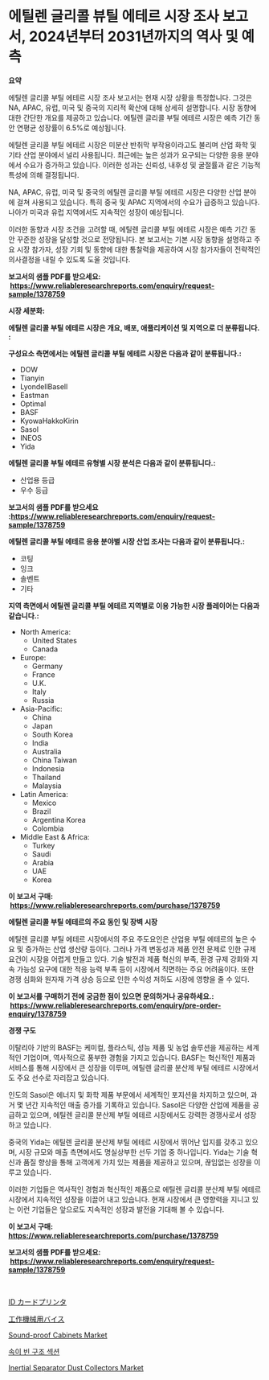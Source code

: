 <p><h1>에틸렌 글리콜 뷰틸 에테르 시장 조사 보고서, 2024년부터 2031년까지의 역사 및 예측</h1></p><p><strong>요약</strong></p>
<p><p>에틸렌 글리콜 부틸 에테르 시장 조사 보고서는 현재 시장 상황을 특정합니다. 그것은 NA, APAC, 유럽, 미국 및 중국의 지리적 확산에 대해 상세히 설명합니다. 시장 동향에 대한 간단한 개요를 제공하고 있습니다. 에틸렌 글리콜 부틸 에테르 시장은 예측 기간 동안 연평균 성장률이 6.5%로 예상됩니다.</p><p>에틸렌 글리콜 부틸 에테르 시장은 미분산 반취막 부작용이라고도 불리며 산업 화학 및 기타 산업 분야에서 널리 사용됩니다. 최근에는 높은 성과가 요구되는 다양한 응용 분야에서 수요가 증가하고 있습니다. 이러한 성과는 신뢰성, 내후성 및 굴절률과 같은 기능적 특성에 의해 결정됩니다.</p><p>NA, APAC, 유럽, 미국 및 중국의 에틸렌 글리콜 부틸 에테르 시장은 다양한 산업 분야에 걸쳐 사용되고 있습니다. 특히 중국 및 APAC 지역에서의 수요가 급증하고 있습니다. 나아가 미국과 유럽 지역에서도 지속적인 성장이 예상됩니다.</p><p>이러한 동향과 시장 조건을 고려할 때, 에틸렌 글리콜 부틸 에테르 시장은 예측 기간 동안 꾸준한 성장을 달성할 것으로 전망됩니다. 본 보고서는 기본 시장 동향을 설명하고 주요 시장 참가자, 성장 기회 및 동향에 대한 통찰력을 제공하여 시장 참가자들이 전략적인 의사결정을 내릴 수 있도록 도울 것입니다.</p></p>
<p><strong>보고서의 샘플 PDF를 받으세요: &nbsp;<a href="https://www.reliableresearchreports.com/enquiry/request-sample/1378759">https://www.reliableresearchreports.com/enquiry/request-sample/1378759</a></strong></p>
<p><strong>시장 세분화:</strong></p>
<p><strong> 에틸렌 글리콜 부틸 에테르 시장은 개요, 배포, 애플리케이션 및 지역으로 더 분류됩니다. :</strong></p>
<p><strong>구성요소 측면에서는 에틸렌 글리콜 부틸 에테르 시장은 다음과 같이 분류됩니다.:</strong></p>
<p><ul><li>DOW</li><li>Tianyin</li><li>LyondellBasell</li><li>Eastman</li><li>Optimal</li><li>BASF</li><li>KyowaHakkoKirin</li><li>Sasol</li><li>INEOS</li><li>Yida</li></ul></p>
<p><strong> 에틸렌 글리콜 부틸 에테르 유형별 시장 분석은 다음과 같이 분류됩니다.:</strong></p>
<p><ul><li>산업용 등급</li><li>우수 등급</li></ul></p>
<p><strong>보고서의 샘플 PDF를 받으세요 :<a href="https://www.reliableresearchreports.com/enquiry/request-sample/1378759">https://www.reliableresearchreports.com/enquiry/request-sample/1378759</a></strong></p>
<p><strong> 에틸렌 글리콜 부틸 에테르 응용 분야별 시장 산업 조사는 다음과 같이 분류됩니다.:</strong></p>
<p><ul><li>코팅</li><li>잉크</li><li>솔벤트</li><li>기타</li></ul></p>
<p><strong>지역 측면에서 에틸렌 글리콜 부틸 에테르 지역별로 이용 가능한 시장 플레이어는 다음과 같습니다.:</strong></p>
<p><ul>
    <li>
        North America:
        <ul>
            <li>United States</li>
            <li>Canada</li>
        </ul>
    </li>
    <li>
        Europe:
        <ul>
            <li>Germany</li>
            <li>France</li>
            <li>U.K.</li>
            <li>Italy</li>
            <li>Russia</li>
        </ul>
    </li>
    <li>
        Asia-Pacific:
        <ul>
            <li>China</li>
            <li>Japan</li>
            <li>South Korea</li>
            <li>India</li>
            <li>Australia</li>
            <li>China Taiwan</li>
            <li>Indonesia</li>
            <li>Thailand</li>
            <li>Malaysia</li>
        </ul>
    </li>
    <li>
        Latin America:
        <ul>
            <li>Mexico</li>
            <li>Brazil</li>
            <li>Argentina Korea</li>
            <li>Colombia</li>
        </ul>
    </li>
    <li>
        Middle East & Africa:
        <ul>
            <li>Turkey</li>
            <li>Saudi</li>
            <li>Arabia</li>
            <li>UAE</li>
            <li>Korea</li>
        </ul>
    </li>
    </ul></p>
<p><strong>이 보고서 구매: &nbsp;<a href="https://www.reliableresearchreports.com/purchase/1378759">https://www.reliableresearchreports.com/purchase/1378759</a></strong></p>
<p><strong>에틸렌 글리콜 부틸 에테르의 주요 동인 및 장벽 시장</strong></p>
<p><p>에틸렌 글리콜 부틸 에테르 시장에서의 주요 주도요인은 산업용 부틸 에테르의 높은 수요 및 증가하는 산업 생산량 등이다. 그러나 가격 변동성과 제품 안전 문제로 인한 규제요건이 시장을 어렵게 만들고 있다. 기술 발전과 제품 혁신의 부족, 환경 규제 강화와 지속 가능성 요구에 대한 적응 능력 부족 등이 시장에서 직면하는 주요 어려움이다. 또한 경쟁 심화와 원자재 가격 상승 등으로 인한 수익성 저하도 시장에 영향을 줄 수 있다.</p></p>
<p><strong>이 보고서를 구매하기 전에 궁금한 점이 있으면 문의하거나 공유하세요.: &nbsp;<a href="https://www.reliableresearchreports.com/enquiry/pre-order-enquiry/1378759">https://www.reliableresearchreports.com/enquiry/pre-order-enquiry/1378759</a></strong></p>
<p><strong>경쟁 구도</strong></p>
<p><p>이탈리아 기반의 BASF는 케미컬, 플라스틱, 성능 제품 및 농업 솔루션을 제공하는 세계적인 기업이며, 역사적으로 풍부한 경험을 가지고 있습니다. BASF는 혁신적인 제품과 서비스를 통해 시장에서 큰 성장을 이루며, 에틸렌 글리콜 분산제 부틸 에테르 시장에서도 주요 선수로 자리잡고 있습니다.</p><p>인도의 Sasol은 에너지 및 화학 제품 부문에서 세계적인 포지션을 차지하고 있으며, 과거 몇 년간 지속적인 매출 증가를 기록하고 있습니다. Sasol은 다양한 산업에 제품을 공급하고 있으며, 에틸렌 글리콜 분산제 부틸 에테르 시장에서도 강력한 경쟁사로서 성장하고 있습니다.</p><p>중국의 Yida는 에틸렌 글리콜 분산제 부틸 에테르 시장에서 뛰어난 입지를 갖추고 있으며, 시장 규모와 매출 측면에서도 명실상부한 선두 기업 중 하나입니다. Yida는 기술 혁신과 품질 향상을 통해 고객에게 가치 있는 제품을 제공하고 있으며, 끊임없는 성장을 이루고 있습니다.</p><p>이러한 기업들은 역사적인 경험과 혁신적인 제품으로 에틸렌 글리콜 분산제 부틸 에테르 시장에서 지속적인 성장을 이끌어 내고 있습니다. 현재 시장에서 큰 영향력을 지니고 있는 이런 기업들은 앞으로도 지속적인 성장과 발전을 기대해 볼 수 있습니다.</p></p>
<p><strong>이 보고서 구매: &nbsp; <a href="https://www.reliableresearchreports.com/purchase/1378759">https://www.reliableresearchreports.com/purchase/1378759</a></strong></p>
<p><strong>보고서의 샘플 PDF를 받으세요: &nbsp;<a href="https://www.reliableresearchreports.com/enquiry/request-sample/1378759">https://www.reliableresearchreports.com/enquiry/request-sample/1378759</a></strong><strong></strong></p>
<p>&nbsp;</p>
<p><p><a href="https://github.com/mreklxf44233/Market-Research-Report-List-1/blob/main/93677614058.md">ID カードプリンタ</a></p><p><a href="https://github.com/cbigkbh02719/Market-Research-Report-List-1/blob/main/42047734059.md">工作機械用バイス</a></p><p><a href="https://issuu.com/reportprime-2/docs/sound-proof-cabinets-market-size-2030.pptx">Sound-proof Cabinets Market</a></p><p><a href="https://github.com/oajzkywllm460/Market-Research-Report-List-1/blob/main/33080483661.md">속이 빈 구조 섹션</a></p><p><a href="https://issuu.com/reportprime-2/docs/inertial-separator-dust-collectors-market-size-203">Inertial Separator Dust Collectors Market</a></p></p>